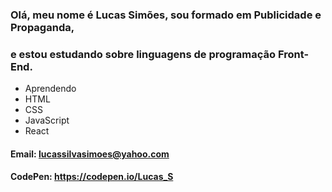 <!---
Lucas-S-Simoes/Lucas-S-Simoes is a ✨ special ✨ repository because its `README.md` (this file) appears on your GitHub profile.
You can click the Preview link to take a look at your changes.
--->

### Olá, meu nome é Lucas Simões, sou formado em Publicidade e Propaganda,
### e estou estudando sobre linguagens de programação Front-End.
- Aprendendo
- HTML
- CSS
- JavaScript
- React

#### Email: lucassilvasimoes@yahoo.com
#### CodePen: https://codepen.io/Lucas_S
